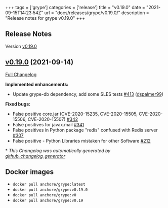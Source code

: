 +++
tags = ['grype']
categories = ['release']
title = "v0.19.0"
date = "2021-09-15T14:23:54Z"
url = "docs/releases/grype/v0.19.0/"
description = "Release notes for grype v0.19.0"
+++

## Release Notes

Version [v0.19.0](https://github.com/anchore/grype/releases/tag/v0.19.0)

## [v0.19.0](https://github.com/anchore/grype/tree/v0.19.0) (2021-09-14)

[Full Changelog](https://github.com/anchore/grype/compare/v0.18.0...v0.19.0)

**Implemented enhancements:**

- Update grype-db dependency, add some SLES tests [\#413](https://github.com/anchore/grype/pull/413) ([dspalmer99](https://github.com/dspalmer99))

**Fixed bugs:**

- False positive core.jar \(CVE-2020-15235, CVE-2020-15505, CVE-2020-15506, CVE-2020-15507\) [\#342](https://github.com/anchore/grype/issues/342)
- False positives for javax.mail [\#341](https://github.com/anchore/grype/issues/341)
- False positives in Python package "redis" confused with Redis server [\#307](https://github.com/anchore/grype/issues/307)
- False positive - Python Libraries mistaken for other Software [\#212](https://github.com/anchore/grype/issues/212)

\* *This Changelog was automatically generated by [github_changelog_generator](https://github.com/github-changelog-generator/github-changelog-generator)*


## Docker images

- `docker pull anchore/grype:latest`
- `docker pull anchore/grype:v0.19.0`
- `docker pull anchore/grype:v0`
- `docker pull anchore/grype:v0.19`
